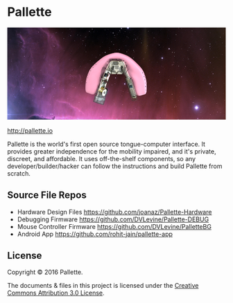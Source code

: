 # Pallette

![Pallette](/imgs/MakingHeaderPics/PalletteSpace.png)

http://pallette.io

Pallette is the world's first open source tongue-computer interface. It provides greater independence for the mobility impaired, and it's private, discreet, and affordable. It uses off-the-shelf components, so any developer/builder/hacker can follow the instructions and build Pallette from scratch.

## Source File Repos

- Hardware Design Files https://github.com/joanaz/Pallette-Hardware
- Debugging Firmware https://github.com/DVLevine/Pallette-DEBUG
- Mouse Controller Firmware https://github.com/DVLevine/PalletteBG
- Android App https://github.com/rohit-jain/pallette-app

## License

Copyright © 2016 Pallette.

The documents & files in this project is licensed under the [Creative Commons Attribution 3.0 License](https://creativecommons.org/licenses/by/3.0/).


